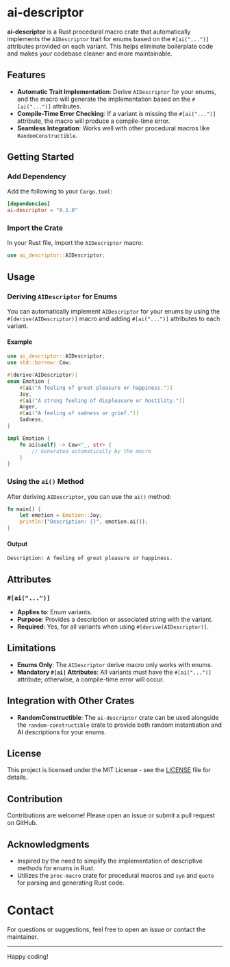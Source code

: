 # ai-descriptor

**ai-descriptor** is a Rust procedural macro crate that automatically implements the `AIDescriptor` trait for enums based on the `#[ai("...")]` attributes provided on each variant. This helps eliminate boilerplate code and makes your codebase cleaner and more maintainable.

## Features

- **Automatic Trait Implementation**: Derive `AIDescriptor` for your enums, and the macro will generate the implementation based on the `#[ai("...")]` attributes.
- **Compile-Time Error Checking**: If a variant is missing the `#[ai("...")]` attribute, the macro will produce a compile-time error.
- **Seamless Integration**: Works well with other procedural macros like `RandomConstructible`.

## Getting Started

### Add Dependency

Add the following to your `Cargo.toml`:

```toml
[dependencies]
ai-descriptor = "0.1.0"
```

### Import the Crate

In your Rust file, import the `AIDescriptor` macro:

```rust
use ai_descriptor::AIDescriptor;
```

## Usage

### Deriving `AIDescriptor` for Enums

You can automatically implement `AIDescriptor` for your enums by using the `#[derive(AIDescriptor)]` macro and adding `#[ai("...")]` attributes to each variant.

#### Example

```rust
use ai_descriptor::AIDescriptor;
use std::borrow::Cow;

#[derive(AIDescriptor)]
enum Emotion {
    #[ai("A feeling of great pleasure or happiness.")]
    Joy,
    #[ai("A strong feeling of displeasure or hostility.")]
    Anger,
    #[ai("A feeling of sadness or grief.")]
    Sadness,
}

impl Emotion {
    fn ai(&self) -> Cow<'_, str> {
        // Generated automatically by the macro
    }
}
```

### Using the `ai()` Method

After deriving `AIDescriptor`, you can use the `ai()` method:

```rust
fn main() {
    let emotion = Emotion::Joy;
    println!("Description: {}", emotion.ai());
}
```

#### Output

```
Description: A feeling of great pleasure or happiness.
```

## Attributes

### `#[ai("...")]`

- **Applies to**: Enum variants.
- **Purpose**: Provides a description or associated string with the variant.
- **Required**: Yes, for all variants when using `#[derive(AIDescriptor)]`.

## Limitations

- **Enums Only**: The `AIDescriptor` derive macro only works with enums.
- **Mandatory `#[ai]` Attributes**: All variants must have the `#[ai("...")]` attribute; otherwise, a compile-time error will occur.

## Integration with Other Crates

- **RandomConstructible**: The `ai-descriptor` crate can be used alongside the `random-constructible` crate to provide both random instantiation and AI descriptions for your enums.

## License

This project is licensed under the MIT License - see the [LICENSE](LICENSE) file for details.

## Contribution

Contributions are welcome! Please open an issue or submit a pull request on GitHub.

## Acknowledgments

- Inspired by the need to simplify the implementation of descriptive methods for enums in Rust.
- Utilizes the `proc-macro` crate for procedural macros and `syn` and `quote` for parsing and generating Rust code.

# Contact

For questions or suggestions, feel free to open an issue or contact the maintainer.

---

Happy coding!
